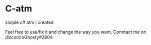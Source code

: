 # C-atm
simple c# atm i created 

Feel free to use/fix it and change the way you want. Conntact me on discord sGhosty#2804
